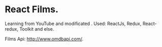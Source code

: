 # React Films.
Learning from YouTube and modificated .
Used:  ReactJs, Redux, React-redux, Toolkit and else.

Films Api:  http://www.omdbapi.com/.

